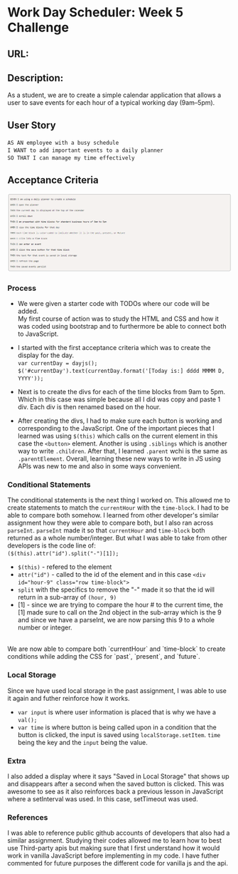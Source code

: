# Work Day Scheduler: Week 5 Challenge

## URL: 

## Description: 
As a student, we are to create a simple calendar application that allows a user to save events for each hour of a typical working day (9am–5pm). <br />

## User Story
`AS AN employee with a busy schedule` <br /> 
`I WANT to add important events to a daily planner` <br /> 
`SO THAT I can manage my time effectively` <br /> 

## Acceptance Criteria
![alt](/images/Screenshot%202023-07-18%20150806.png)<br /> 

### Process
- We were given a starter code with TODOs where our code will be added. <br />
My first course of action was to study the HTML and CSS and how it was coded using bootstrap and to furthermore be able to connect both to JavaScript. <br />

- I started with the first acceptance criteria which was to create the display for the day. <br />
`var currentDay = dayjs();
$('#currentDay').text(currentDay.format('[Today is:] dddd MMMM D, YYYY'));` 

- Next is to create the divs for each of the time blocks from 9am to 5pm. Which in this case was simple because all I did was copy and paste 1 div. Each div is then renamed based on the hour. 

- After creating the divs, I had to make sure each button is working and corresponding to the JavaScript. One of the important pieces that I learned was using `$(this)` which calls on the current element in this case the `<button>` element. Another is using `.siblings` which is another way to write `.children`. After that, I learned `.parent` wchi is the same as `.parentElement`. Overall, learning these new ways to write in JS using APIs was new to me and also in some ways convenient. 

### Conditional Statements
The conditional statements is the next thing I worked on. This allowed me to create statements to match the `currentHour` with the `time-block`. I had to be able to compare both somehow. I learned from other developer's similar assignment how they were able to compare both, but I also ran across `parseInt`. `parseInt` made it so that `currentHour` and `time-block` both returned as a whole number/integer. But what I was able to take from other developers is the code line of: <br />
`($(this).attr("id").split("-")[1]);`
- `$(this)` - refered to the element
- `attr("id")` - called to the id of the element and in this case `<div id="hour-9" class="row time-block">`
- `split` with the specifics to remove the "-" made it so that the id will return in a sub-array of `(hour, 9)` 
- [1] - since we are trying to compare the hour # to the current time, the [1] made sure to call on the 2nd object in the sub-array which is the 9 and since we have a parseInt, we are now parsing this 9 to a whole number or integer.
<br />
We are now able to compare both `currentHour` and `time-block` to create conditions while adding the CSS for `past`, `present`, and `future`.

### Local Storage
Since we have used local storage in the past assignment, I was able to use it again and futher reinforce how it works. 
- `var input` is where user information is placed that is why we have a `val();`
- `var time` is where button is being called upon in a condition that the button is clicked, the input is saved using `localStorage.setItem`. `time` being the key and the `input` being the value. 

### Extra
I also added a display where it says "Saved in Local Storage" that shows up and disappears after a second when the saved button is clicked. This was awesome to see as it also reinforces back a previous lesson in JavaScript where a setInterval was used. In this case, setTimeout was used. 

### References
I was able to reference public github accounts of developers that also had a similar assignment. Studying their codes allowed me to learn how to best use Third-party apis but making sure that I first understand how it would work in vanilla JavaScript before implementing in my code. I have futher commented for future purposes the different code for vanilla js and the api. 